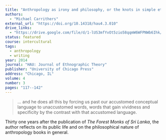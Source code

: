 ```yaml
---
title: "Anthropology as irony and philosophy, or the knots in simple ethnographic projects"
authors:
  - "Michael Carrithers"
external_url: "https://doi.org/10.14318/hau4.3.010"
drive_links:
  - "https://drive.google.com/file/d/1-lUS3mfYvOt5zio58qqmW6WFPNWb6Ihk/view?usp=drivesdk"
status: featured
course: intercultural
tags:
  - anthropology
  - writing
year: 2014
journal: "HAU: Journal of Ethnographic Theory"
publisher: "University of Chicago Press"
address: "Chicago, IL"
volume: 4
number: 3
pages: "117--142"
---
```


> ... and he does all this by forcing us past our accustomed conceptual language to unaccustomed words, words that gain vividness and specificity by the contrast with that accustomed language.

Thirty one years after the publication of *The Forest Monks of Sri Lanka*, the author reflects on its public life and on the philosophical nature of anthropology books in general.
